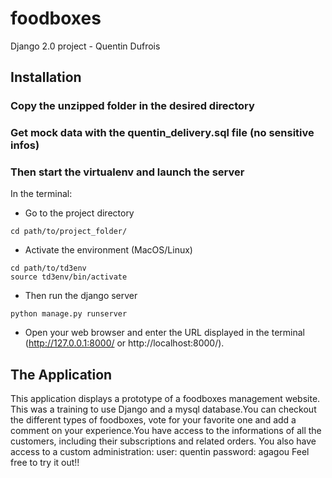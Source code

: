 # foodboxes

Django 2.0 project - Quentin Dufrois

## Installation

### Copy the unzipped folder in the desired directory

### Get mock data with the quentin_delivery.sql file (no sensitive infos)

### Then start the virtualenv and launch the server
In the terminal:

* Go to the project directory
```
cd path/to/project_folder/
```

* Activate the environment (MacOS/Linux)
```
cd path/to/td3env
source td3env/bin/activate
```

* Then run the django server
```
python manage.py runserver
```

* Open your web browser and enter the URL displayed in the terminal (http://127.0.0.1:8000/ or http://localhost:8000/).



## The Application

This application displays a prototype of a foodboxes management website. This was a training to use Django and a mysql database.You can checkout the different types of foodboxes, vote for your favorite one and add a comment on your experience.You have access to the informations of all the customers, including their subscriptions and related orders.
You also have access to a custom administration:
user: quentin
password: agagou
Feel free to try it out!!
